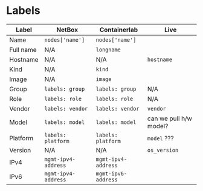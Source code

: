 # Labels

| Label     | NetBox               | Containerlab        | Live
| -----     | -------------------- | ------------------- | ----
| Name      | `nodes['name']`      | `nodes['name']`     |
| Full name | N/A                  | `longname`          |
| Hostname  | N/A                  | N/A                 | `hostname`
| Kind      | N/A                  | `kind`              |
| Image     | N/A                  | `image`             |
| Group     | `labels: group`      | `labels: group`     | N/A
| Role      | `labels: role`       | `labels: role`      | N/A
| Vendor    | `labels: vendor`     | `labels: vendor`    | `vendor`
| Model     | `labels: model`      | `labels: model`     | can we pull h/w model?
| Platform  | `labels: platform`   | `labels: platform`  | `model` ???
| Version   | N/A                  | N/A                 | `os_version`
| IPv4      | `mgmt-ipv4-address`  | `mgmt-ipv4-address` |
| IPv6      | `mgmt-ipv4-address`  | `mgmt-ipv6-address` |